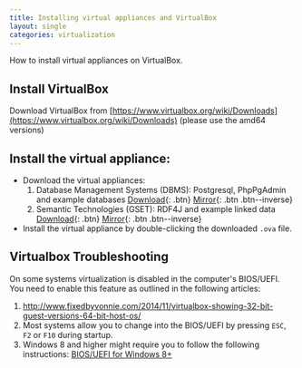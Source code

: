 ```yaml
--- 
title: Installing virtual appliances and VirtualBox
layout: single
categories: virtualization
--- 
```


How to install virtual appliances on VirtualBox.

## Install VirtualBox

Download VirtualBox from [https://www.virtualbox.org/wiki/Downloads](https://www.virtualbox.org/wiki/Downloads) (please use the amd64 versions)

## Install the virtual appliance:

* Download the virtual appliances:
  1. Database Management Systems (DBMS): Postgresql, PhpPgAdmin and example databases 
     [Download](http://drive.switch.ch/index.php/s/CiG5t0Xo1wFAnMU){: .btn} [Mirror](https://mega.nz/#!kZg3EDiJ!6B5FSJeAeEUWIxFlW0DWs3nX0Pi2MM-5z4Gw_A71j_k){: .btn .btn--inverse}
  2. Semantic Technologies (GSET): RDF4J and example linked data 
     [Download](https://drive.switch.ch/index.php/s/ovWLcJddEqq91N0){: .btn} [Mirror](https://mega.nz/#!VFZn3J6L!rkJ_KRvwpUBoCNUhDfWkuH2v5e0K4N9U0g-Udj5yCr8){: .btn .btn--inverse}
 * Install the virtual appliance by double-clicking the downloaded `.ova` file.

## Virtualbox Troubleshooting

On some systems virtualization is disabled in the computer's BIOS/UEFI. You need to enable this feature as outlined in the following articles:

 1. http://www.fixedbyvonnie.com/2014/11/virtualbox-showing-32-bit-guest-versions-64-bit-host-os/ 
 2. Most systems allow you to change into the BIOS/UEFI by pressing `ESC`, `F2` or `F10` during startup.
 3. Windows 8 and higher might require you to follow the following instructions: [BIOS/UEFI for Windows 8+](https://support.lenovo.com/at/en/documents/ht081446)

